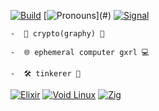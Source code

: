 [![Build](https://img.shields.io/github/actions/workflow/status/mekaem/mekaem/ci.yml?branch=main)](https://github.com/mekaem/mekaem/actions?query=workflow%3A%22Samsara%22) [![Pronouns](https://img.shields.io/badge/it-she-%23B86EFF?)](#) [![Signal](https://img.shields.io/badge/Signal-3A76F0?logo=signal&logoColor=fff)](#)
```
-  🔰 crypto(graphy) 🔐

-  🌐 ephemeral computer gxrl 💻

-  🛠️ tinkerer 💾
```
[![Elixir](https://img.shields.io/badge/Elixir%20-4B275F.svg?e&logo=elixir&logoColor=white)](#) [![Void Linux](https://img.shields.io/badge/Void%20Linux-478061?logo=voidlinux&logoColor=fff)](#) [![Zig](https://img.shields.io/badge/Zig%20-F7A41D.svg?e&logo=zig&logoColor=white)](#)
